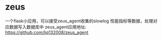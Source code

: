 # zeus
一个flask小应用，可以接受zeus_agent收集的slowlog 性能指标等数据，处理对应数据写入数据库中
zeus_agent应用地址:
https://github.com/ljq132008/zeus_agent